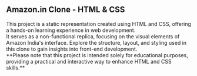 ## Amazon.in Clone - HTML & CSS
<p>This project is a static representation created using HTML and CSS, offering a hands-on learning experience in web development. <br>
 It serves as a non-functional replica, focusing on the visual elements of Amazon India's interface. Explore the structure, layout, and styling used in this clone to gain insights into front-end development.<br>
 **Please note that this project is intended solely for educational purposes, providing a practical and interactive way to enhance HTML and CSS skills.**<p>